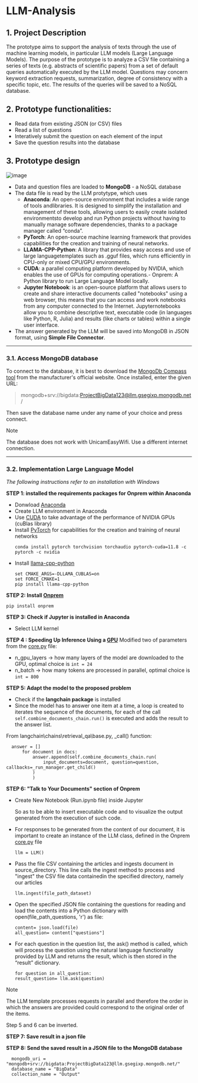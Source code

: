 # LLM-Analysis
## 1. Project Description
The prototype aims to support the analysis of texts through the use of machine learning models, in particular LLM models (Large Language Models).
The purpose of the prototype is to analyze a CSV file containing a series of texts (e.g. abstracts of scientific papers) from a set of default queries automatically executed by the LLM model. Questions may concern keyword extraction requests, summarization, degree of consistency with a specific topic, etc. The results of the queries will be saved to a NoSQL database.
## 2. Prototype functionalities:
- Read data from existing JSON (or CSV) files
- Read a list of questions
- Interatively submit the question on each element of the input
- Save the question results into the database
## 3. Prototype design
![image](https://github.com/Doan314/LLM-Analysis/assets/160939362/d1b18d4a-e56f-4dff-bd4a-c246a4deb08c)
- Data and question files are loaded to **MongoDB** - a NoSQL database
- The data file is read by the LLM protytype, which uses
  - **Anaconda**: An open-source environment that includes a wide range of tools andlibraries. It is designed to simplify the installation and management of these tools, allowing users to easily create isolated environmentsto develop and run Python projects without having to manually manage software dependencies, thanks to a package manager called “conda”.
  - **PyTorch**: An open-source machine learning framework that provides capabilities for the creation and training of neural networks.
  - **LLAMA-CPP-Python**: A library that provides easy access and use of large languagetemplates such as .gguf files, which runs efficiently in CPU-only or mixed CPU/GPU environments.
  - **CUDA**: a parallel computing platform developed by NVIDIA, which enables the use of GPUs for computing operations.- Onprem: A Python library to run Large Language Model locally.
  - **Jupyter Notebook**: is an open-source platform that allows users to create and share interactive documents called "notebooks" using a web browser, this means that you can access and work notebooks from any computer connected to the Internet. Jupyternotebooks allow you to combine descriptive text, executable code (in languages like Python, R, Julia) and results (like charts or tables) within a single user interface.
- The answer generated by the LLM will be saved into MongoDB in JSON format, using **Simple File Connector**.
---
### 3.1. Access MongoDB database
To connect to the database, it is best to download the [MongoDb Compass tool](https://www.mongodb.com/products/tools/compass) from the manufacturer's official website. Once installed, enter the given URL:
> mongodb+srv://bigdata:ProjectBigData123@llm.gsegixp.mongodb.net/

Then save the database name under any name of your choice and press connect.
> [!NOTE]  
> The database does not work with UnicamEasyWifi. Use a different internet connection.
---
### 3.2. Implementation Large Language Model
*The following instructions refer to an installation with Windows*

**STEP 1: installed the requirements packages for Onprem within Anaconda**
- Donwload [Anaconda](https://docs.anaconda.com/free/anaconda/install/windows/)
- Create LLM environment in Anaconda
- Use [CUDA](https://developer.nvidia.com/cuda-downloads) to take advantage of the performance of NVIDIA GPUs (cuBlas library)
- Install [PyTorch](https://pytorch.org/get-started/locally/) for capabilities for the creation and training of neural networks
  ```
  conda install pytorch torchvision torchaudio pytorch-cuda=11.8 -c pytorch -c nvidia
  ```
- Install [llama-cpp-python](https://python.langchain.com/docs/integrations/llms/llamacpp#installation)
  ```
  set CMAKE_ARGS=-DLLAMA_CUBLAS=on
  set FORCE_CMAKE=1  
  pip install llama-cpp-python
  ```

**STEP 2: Install [Onprem](https://github.com/amaiya/onprem)**
  ```
  pip install onprem
  ```

**STEP 3: Check if Jupyter is installed in Anaconda**
- Select LLM kernel

**STEP 4 : Speeding Up Inference Using a [GPU](https://python.langchain.com/docs/integrations/llms/llamacpp)**
Modified two of parameters from the [core.py](https://github.com/Doan314/LLM-Analysis/blob/main/Library/Onprem/core.py) file:
- n_gpu_layers → how many layers of the model are downloaded to the GPU, optimal choice is `int = 24`
- n_batch → how many tokens are processed in parallel, optimal choice is `int = 800`

**STEP 5: Adapt the model to the proposed problem**
  - Check if the **langchain package** is installed
  - Since the model has to answer one item at a time, a loop is created to iterates the sequence of the documents, for each of the call `self.combine_documents_chain.run()` is executed and adds the result to the answer list.

From langchain\chains\retrieval_qa\base.py, _call() function:
  ```
    answer = []
        for document in docs:
            answer.append(self.combine_documents_chain.run(
                input_documents=document, question=question, callbacks=_run_manager.get_child()
            )
            )
  ```

**STEP 6: "Talk to Your Documents" section of Onprem**
- Create New Notebook (Run.ipynb file) inside Jupyter

  So as to be able to insert executable code and to visualize the output generated from the execution of such code.
- For responses to be generated from the content of our document, it is important to create an instance of the LLM class, defined in the Onprem [core.py](https://github.com/Doan314/LLM-Analysis/blob/main/Library/Onprem/core.py) file
  ```
  llm = LLM() 
  ```
- Pass the file CSV containing the articles and ingests document in source_directory. This line calls the ingest method to process and "ingest" the CSV file data containedin the specified directory, namely our articles
  ```
  llm.ingest(file_path_dataset)  
  ```
- Open the specified JSON file containing the questions for reading and load the contents into a Python dictionary with open(file_path_questions, 'r') as file:
  ```
  content= json.load(file)
  all_question= content["questions"]
  ```
- For each question in the question list, the ask() method is called, which will process the question using the natural language functionality provided by LLM and returns the result, which is then stored in the “result” dictionary.
  ```
  for question in all_question:
  result_question= llm.ask(question)
  ```
> [!NOTE]  
> The LLM template processes requests in parallel and therefore the order in which the answers are provided could correspond to the original order of the items.
>
> Step 5 and 6 can be inverted.

**STEP 7: Save result in a json file**

**STEP 8: Send the saved result in a JSON file to the MongoDB database**
```
  mongodb_uri = "mongodb+srv://bigdata:ProjectBigData123@llm.gsegixp.mongodb.net/"  
  database_name = "BigData"
  collection_name = "Output"
```
